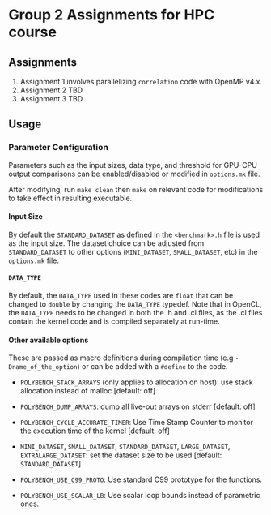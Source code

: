 # Group 2 Assignments for HPC course

## Assignments
1. Assignment 1 involves parallelizing `correlation` code with OpenMP v4.x.
2. Assignment 2 TBD
3. Assignment 3 TBD

## Usage

### Parameter Configuration
Parameters such as the input sizes, data type, and threshold for GPU-CPU output comparisons can be enabled/disabled or modified in `options.mk` file.

After modifying, run `make clean` then `make` on relevant code for modifications to take effect in resulting executable.


#### Input Size
By default the `STANDARD_DATASET` as defined in the `<benchmark>.h` file is used as the input size.  The dataset choice can be adjusted from `STANDARD_DATASET` to other options (`MINI_DATASET`, `SMALL_DATASET`, etc) in the `options.mk` file.

#### `DATA_TYPE`
By default, the `DATA_TYPE` used in these codes are `float` that can be changed to `double` by changing the `DATA_TYPE` typedef. Note that in OpenCL, the `DATA_TYPE` needs to be changed in both the .h and .cl files, as the .cl files contain the kernel code and is compiled separately at run-time.


#### Other available options

These are passed as macro definitions during compilation time 
(e.g `-Dname_of_the_option`) or can be added with a `#define` to the code.
- `POLYBENCH_STACK_ARRAYS` (only applies to allocation on host): 
use stack allocation instead of malloc [default: off]
- `POLYBENCH_DUMP_ARRAYS`: dump all live-out arrays on stderr [default: off]
- `POLYBENCH_CYCLE_ACCURATE_TIMER`: Use Time Stamp Counter to monitor
  the execution time of the kernel [default: off]
- `MINI_DATASET`, `SMALL_DATASET`, `STANDARD_DATASET`, `LARGE_DATASET`,
  `EXTRALARGE_DATASET`: set the dataset size to be used
  [default: `STANDARD_DATASET`]

- `POLYBENCH_USE_C99_PROTO`: Use standard C99 prototype for the functions.

- `POLYBENCH_USE_SCALAR_LB`: Use scalar loop bounds instead of parametric ones.
